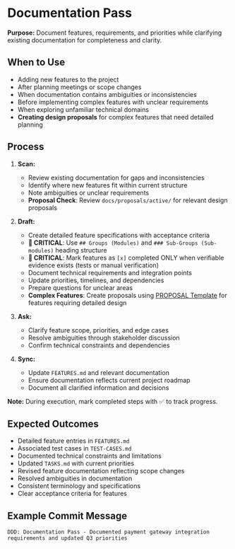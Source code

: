 # Documentation Pass

**Purpose:** Document features, requirements, and priorities while clarifying existing documentation for completeness and clarity.

## When to Use
- Adding new features to the project
- After planning meetings or scope changes
- When documentation contains ambiguities or inconsistencies
- Before implementing complex features with unclear requirements
- When exploring unfamiliar technical domains
- **Creating design proposals** for complex features that need detailed planning

## Process
1. **Scan:**
   - Review existing documentation for gaps and inconsistencies
   - Identify where new features fit within current structure
   - Note ambiguities or unclear requirements
   - **Proposal Check**: Review `docs/proposals/active/` for relevant design proposals

2. **Draft:**
   - Create detailed feature specifications with acceptance criteria
   - **🔗 CRITICAL**: Use `## Groups (Modules)` and `### Sub-Groups (Sub-modules)` heading structure
   - **🚨 CRITICAL**: Mark features as `[x]` completed ONLY when verifiable evidence exists (tests or manual verification)
   - Document technical requirements and integration points
   - Update priorities, timelines, and dependencies
   - Prepare questions for unclear areas
   - **Complex Features**: Create proposals using [PROPOSAL Template]({{DDD_REMOTE_BASE}}/templates/PROPOSAL.template.md) for features requiring detailed design

3. **Ask:**
   - Clarify feature scope, priorities, and edge cases
   - Resolve ambiguities through stakeholder discussion
   - Confirm technical constraints and dependencies

4. **Sync:**
   - Update `FEATURES.md` and relevant documentation
   - Ensure documentation reflects current project roadmap
   - Document all clarified information and decisions

**Note:** During execution, mark completed steps with ✅ to track progress.

## Expected Outcomes
- Detailed feature entries in `FEATURES.md`
- Associated test cases in `TEST-CASES.md`
- Documented technical constraints and limitations
- Updated `TASKS.md` with current priorities
- Revised feature documentation reflecting scope changes
- Resolved ambiguities in documentation
- Consistent terminology and specifications
- Clear acceptance criteria for features

## Example Commit Message
`DDD: Documentation Pass - Documented payment gateway integration requirements and updated Q3 priorities`
